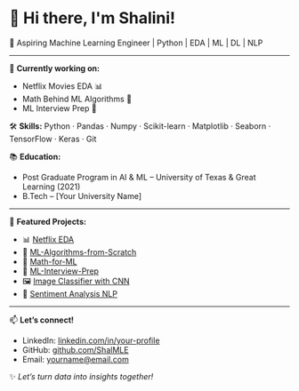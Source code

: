 # 👋 Hi there, I'm Shalini!

🎯 Aspiring Machine Learning Engineer | Python | EDA | ML | DL | NLP

---

🔭 **Currently working on:**
- Netflix Movies EDA 📊
- Math Behind ML Algorithms 📘
- ML Interview Prep 🧠

🛠️ **Skills:**
Python · Pandas · Numpy · Scikit-learn · Matplotlib · Seaborn · TensorFlow · Keras · Git

📚 **Education:**
- Post Graduate Program in AI & ML – University of Texas & Great Learning (2021)
- B.Tech – [Your University Name]

---

📂 **Featured Projects:**
- 📊 [Netflix EDA](https://github.com/ShalMLE/netflix-eda)
- 🤖 [ML-Algorithms-from-Scratch](https://github.com/ShalMLE/ML-Algorithms-from-Scratch)
- 📘 [Math-for-ML](https://github.com/ShalMLE/Math-for-ML)
- 🧠 [ML-Interview-Prep](https://github.com/ShalMLE/ML-Interview-Prep)
- 🖼️ [Image Classifier with CNN](https://github.com/ShalMLE/image-classifier-CNN)
- 💬 [Sentiment Analysis NLP](https://github.com/ShalMLE/sentiment-analysis-nlp)

---

📫 **Let’s connect!**
- LinkedIn: [linkedin.com/in/your-profile](https://linkedin.com/in/your-profile)
- GitHub: [github.com/ShalMLE](https://github.com/ShalMLE)
- Email: yourname@email.com

✨ *Let’s turn data into insights together!*
